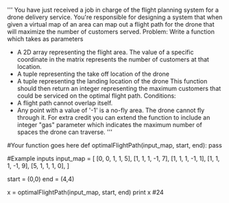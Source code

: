 '''
You have just received a job in charge of the flight planning system for a drone
delivery service. You're responsible for designing a system that when given a
virtual map of an area can map out a flight path for the drone that will
maximize the number of customers served. 
Problem:
Write a function which takes as parameters
 - A 2D array representing the flight area. The value of a specific coordinate
   in the matrix represents the number of customers at that location. 
 - A tuple representing the take off location of the drone
 - A tuple representing the landing location of the drone
 This function should then return an integer representing the maximum customers
 that could be serviced on the optimal flight path.
Conditions:
- A flight path cannot overlap itself.
- Any point with a value of '-1' is a no-fly area. The drone cannot fly through 
  it.
For extra credit you can extend the function to include an integer "gas"
parameter which indicates the maximum number of spaces the drone can traverse.
'''

#Your function goes here
def optimalFlightPath(input_map, start, end):
    pass

#Example inputs
input_map = [
    [0, 0, 1, 1, 5],
    [1, 1, 1, -1, 7],
    [1, 1, 1, -1, 1],
    [1, 1, 1, -1, 9],
    [5, 1, 1, 1, 0],
]

start = (0,0)
end = (4,4)

x = optimalFlightPath(input_map, start, end)
print x #24
